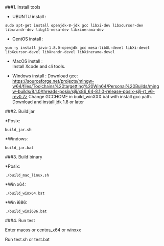 
###1. Install tools   

*   UBUNTU install :    
```
sudo apt-get install openjdk-8-jdk gcc libxi-dev libxcursor-dev libxrandr-dev libgl1-mesa-dev libxinerama-dev
```
*   CentOS install :    
```
yum -y install java-1.8.0-openjdk gcc mesa-libGL-devel libXi-devel libXcursor-devel libXrandr-devel libXinerama-devel
```
*   MacOS install :    
   Install Xcode and cli tools.

*   Windows install :
   Download gcc: https://sourceforge.net/projects/mingw-w64/files/Toolchains%20targetting%20Win64/Personal%20Builds/mingw-builds/8.1.0/threads-posix/sjlj/x86_64-8.1.0-release-posix-sjlj-rt_v6-rev0.7z
   Change GCCHOME in build_winXXX.bat with install gcc path.
   Download and install jdk 1.8 or later
    

###2. Build jar

*Posix:
```
build_jar.sh
```
*Windows:
```
build_jar.bat
```

###3. Build binary 

*Posix:
```
./build_mac_linux.sh
```
*Win x64:
```
./build_winx64.bat
```
*Win i686:
```
./build_wini686.bat
```

###4. Run test

Enter macos or centos_x64 or winxxx

Run test.sh or test.bat



